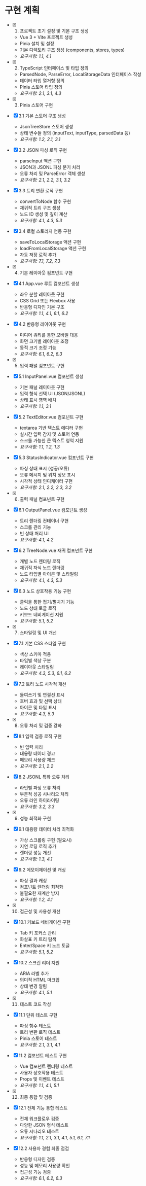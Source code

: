 # 구현 계획

- [x] 1. 프로젝트 초기 설정 및 기본 구조 생성





  - Vue 3 + Vite 프로젝트 생성
  - Pinia 설치 및 설정
  - 기본 디렉토리 구조 생성 (components, stores, types)
  - _요구사항: 1.1, 4.1_

- [x] 2. TypeScript 인터페이스 및 타입 정의






  - ParsedNode, ParseError, LocalStorageData 인터페이스 작성
  - 데이터 타입 열거형 정의
  - Pinia 스토어 타입 정의
  - _요구사항: 2.1, 3.1, 4.3_

- [x] 3. Pinia 스토어 구현





- [x] 3.1 기본 스토어 구조 생성


  - JsonTreeStore 스토어 생성
  - 상태 변수들 정의 (inputText, inputType, parsedData 등)
  - _요구사항: 1.2, 2.1, 3.1_

- [x] 3.2 JSON 파싱 로직 구현


  - parseInput 액션 구현
  - JSON과 JSONL 파싱 분기 처리
  - 오류 처리 및 ParseError 객체 생성
  - _요구사항: 2.1, 2.2, 3.1, 3.2_

- [x] 3.3 트리 변환 로직 구현


  - convertToNode 함수 구현
  - 재귀적 트리 구조 생성
  - 노드 ID 생성 및 깊이 계산
  - _요구사항: 4.1, 4.3, 5.3_

- [x] 3.4 로컬 스토리지 연동 구현


  - saveToLocalStorage 액션 구현
  - loadFromLocalStorage 액션 구현
  - 자동 저장 로직 추가
  - _요구사항: 7.1, 7.2, 7.3_

- [x] 4. 기본 레이아웃 컴포넌트 구현


- [x] 4.1 App.vue 루트 컴포넌트 생성


  - 좌우 분할 레이아웃 구현
  - CSS Grid 또는 Flexbox 사용
  - 반응형 디자인 기본 구조
  - _요구사항: 1.1, 4.1, 6.1, 6.2_

- [x] 4.2 반응형 레이아웃 구현


  - 미디어 쿼리를 통한 모바일 대응
  - 화면 크기별 레이아웃 조정
  - 동적 크기 조정 기능
  - _요구사항: 6.1, 6.2, 6.3_

- [x] 5. 입력 패널 컴포넌트 구현


- [x] 5.1 InputPanel.vue 컴포넌트 생성


  - 기본 패널 레이아웃 구현
  - 입력 형식 선택 UI (JSON/JSONL)
  - 상태 표시 영역 배치
  - _요구사항: 1.1, 3.1_

- [x] 5.2 TextEditor.vue 컴포넌트 구현


  - textarea 기반 텍스트 에디터 구현
  - 실시간 입력 감지 및 스토어 연동
  - 스크롤 가능한 큰 텍스트 영역 지원
  - _요구사항: 1.1, 1.2, 1.3_

- [x] 5.3 StatusIndicator.vue 컴포넌트 구현


  - 파싱 상태 표시 (성공/오류)
  - 오류 메시지 및 위치 정보 표시
  - 시각적 상태 인디케이터 구현
  - _요구사항: 2.1, 2.2, 2.3, 3.2_

- [x] 6. 출력 패널 컴포넌트 구현


- [x] 6.1 OutputPanel.vue 컴포넌트 생성


  - 트리 렌더링 컨테이너 구현
  - 스크롤 관리 기능
  - 빈 상태 처리 UI
  - _요구사항: 4.1, 4.2_

- [x] 6.2 TreeNode.vue 재귀 컴포넌트 구현


  - 개별 노드 렌더링 로직
  - 재귀적 자식 노드 렌더링
  - 노드 타입별 아이콘 및 스타일링
  - _요구사항: 4.1, 4.3, 5.3_

- [x] 6.3 노드 상호작용 기능 구현


  - 클릭을 통한 접기/펼치기 기능
  - 노드 상태 토글 로직
  - 키보드 네비게이션 지원
  - _요구사항: 5.1, 5.2_

- [x] 7. 스타일링 및 UI 개선


- [x] 7.1 기본 CSS 스타일 구현


  - 색상 스키마 적용
  - 타입별 색상 구분
  - 레이아웃 스타일링
  - _요구사항: 4.3, 5.3, 6.1, 6.2_

- [x] 7.2 트리 노드 시각적 개선


  - 들여쓰기 및 연결선 표시
  - 호버 효과 및 선택 상태
  - 아이콘 및 타입 표시
  - _요구사항: 4.3, 5.3_

- [x] 8. 오류 처리 및 검증 강화


- [x] 8.1 입력 검증 로직 구현


  - 빈 입력 처리
  - 대용량 데이터 경고
  - 메모리 사용량 체크
  - _요구사항: 2.1, 2.2_

- [x] 8.2 JSONL 특화 오류 처리


  - 라인별 파싱 오류 처리
  - 부분적 성공 시나리오 처리
  - 오류 라인 하이라이팅
  - _요구사항: 3.2, 3.3_

- [x] 9. 성능 최적화 구현


- [x] 9.1 대용량 데이터 처리 최적화


  - 가상 스크롤링 구현 (필요시)
  - 지연 로딩 로직 추가
  - 렌더링 성능 개선
  - _요구사항: 1.3, 4.1_

- [x] 9.2 메모이제이션 및 캐싱


  - 파싱 결과 캐싱
  - 컴포넌트 렌더링 최적화
  - 불필요한 재계산 방지
  - _요구사항: 1.2, 4.1_

- [x] 10. 접근성 및 사용성 개선


- [x] 10.1 키보드 네비게이션 구현


  - Tab 키 포커스 관리
  - 화살표 키 트리 탐색
  - Enter/Space 키 노드 토글
  - _요구사항: 5.1, 5.2_

- [x] 10.2 스크린 리더 지원


  - ARIA 라벨 추가
  - 의미적 HTML 마크업
  - 상태 변경 알림
  - _요구사항: 4.1, 5.1_

- [x] 11. 테스트 코드 작성


- [x] 11.1 단위 테스트 구현


  - 파싱 함수 테스트
  - 트리 변환 로직 테스트
  - Pinia 스토어 테스트
  - _요구사항: 2.1, 3.1, 4.1_

- [x] 11.2 컴포넌트 테스트 구현


  - Vue 컴포넌트 렌더링 테스트
  - 사용자 상호작용 테스트
  - Props 및 이벤트 테스트
  - _요구사항: 1.1, 4.1, 5.1_

- [x] 12. 최종 통합 및 검증



- [x] 12.1 전체 기능 통합 테스트


  - 전체 워크플로우 검증
  - 다양한 JSON 형식 테스트
  - 오류 시나리오 테스트
  - _요구사항: 1.1, 2.1, 3.1, 4.1, 5.1, 6.1, 7.1_

- [x] 12.2 사용자 경험 최종 점검


  - 반응형 디자인 검증
  - 성능 및 메모리 사용량 확인
  - 접근성 기능 검증
  - _요구사항: 6.1, 6.2, 6.3_